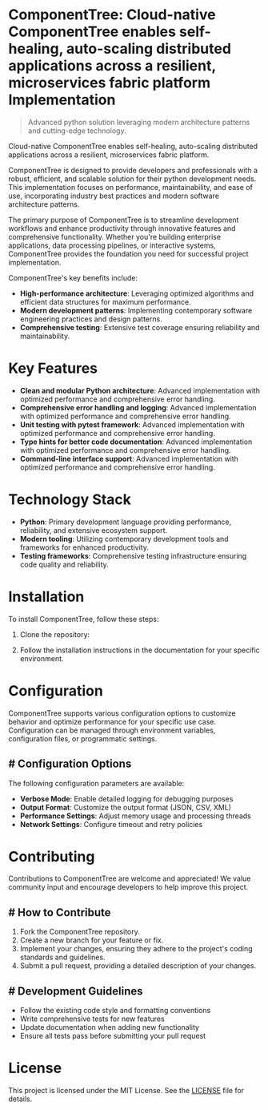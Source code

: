<!-- fallback_ComponentTree_20251019123207_40278 -->

# ComponentTree: Cloud-native ComponentTree enables self-healing, auto-scaling distributed applications across a resilient, microservices fabric platform Implementation
> Advanced python solution leveraging modern architecture patterns and cutting-edge technology.

Cloud-native ComponentTree enables self-healing, auto-scaling distributed applications across a resilient, microservices fabric platform.

ComponentTree is designed to provide developers and professionals with a robust, efficient, and scalable solution for their python development needs. This implementation focuses on performance, maintainability, and ease of use, incorporating industry best practices and modern software architecture patterns.

The primary purpose of ComponentTree is to streamline development workflows and enhance productivity through innovative features and comprehensive functionality. Whether you're building enterprise applications, data processing pipelines, or interactive systems, ComponentTree provides the foundation you need for successful project implementation.

ComponentTree's key benefits include:

* **High-performance architecture**: Leveraging optimized algorithms and efficient data structures for maximum performance.
* **Modern development patterns**: Implementing contemporary software engineering practices and design patterns.
* **Comprehensive testing**: Extensive test coverage ensuring reliability and maintainability.

# Key Features

* **Clean and modular Python architecture**: Advanced implementation with optimized performance and comprehensive error handling.
* **Comprehensive error handling and logging**: Advanced implementation with optimized performance and comprehensive error handling.
* **Unit testing with pytest framework**: Advanced implementation with optimized performance and comprehensive error handling.
* **Type hints for better code documentation**: Advanced implementation with optimized performance and comprehensive error handling.
* **Command-line interface support**: Advanced implementation with optimized performance and comprehensive error handling.

# Technology Stack

* **Python**: Primary development language providing performance, reliability, and extensive ecosystem support.
* **Modern tooling**: Utilizing contemporary development tools and frameworks for enhanced productivity.
* **Testing frameworks**: Comprehensive testing infrastructure ensuring code quality and reliability.

# Installation

To install ComponentTree, follow these steps:

1. Clone the repository:


2. Follow the installation instructions in the documentation for your specific environment.

# Configuration

ComponentTree supports various configuration options to customize behavior and optimize performance for your specific use case. Configuration can be managed through environment variables, configuration files, or programmatic settings.

## # Configuration Options

The following configuration parameters are available:

* **Verbose Mode**: Enable detailed logging for debugging purposes
* **Output Format**: Customize the output format (JSON, CSV, XML)
* **Performance Settings**: Adjust memory usage and processing threads
* **Network Settings**: Configure timeout and retry policies

# Contributing

Contributions to ComponentTree are welcome and appreciated! We value community input and encourage developers to help improve this project.

## # How to Contribute

1. Fork the ComponentTree repository.
2. Create a new branch for your feature or fix.
3. Implement your changes, ensuring they adhere to the project's coding standards and guidelines.
4. Submit a pull request, providing a detailed description of your changes.

## # Development Guidelines

* Follow the existing code style and formatting conventions
* Write comprehensive tests for new features
* Update documentation when adding new functionality
* Ensure all tests pass before submitting your pull request

# License

This project is licensed under the MIT License. See the [LICENSE](https://github.com/pee331/ComponentTree/blob/main/LICENSE) file for details.
